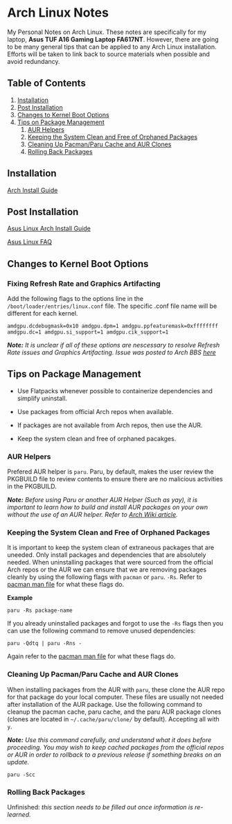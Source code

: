 # Arch Linux Notes
My Personal Notes on Arch Linux. These notes are specifically for my laptop, **Asus TUF A16 Gaming Laptop FA617NT**. However, there are going to be many general tips that can be applied to any Arch Linux installation. Efforts will be taken to link back to source materials when possible and avoid redundancy. 

## Table of Contents
1. [Installation](#installation)
2. [Post Installation](#postInstallation)
3. [Changes to Kernel Boot Options](#changesToKernelBootOptions)
4. [Tips on Package Management](#tipsOnPackageManagement)
    1. [AUR Helpers](#aurHelpers)
    2. [Keeping the System Clean and Free of Orphaned Packages](#keepSystemClean)
    3. [Cleaning Up Pacman/Paru Cache and AUR Clones](#cleanUpPacmanParuCache)
    4. [Rolling Back Packages](#rollBackPackages)

<a name="installation"></a>

## Installation
[Arch Install Guide](https://wiki.archlinux.org/title/Installation_guide)

<a name="postInstallation"></a>

## Post Installation
[Asus Linux Arch Install Guide](https://asus-linux.org/guides/arch-guide/)

[Asus Linux FAQ](https://asus-linux.org/faq/)

<a name="changesToKernelBootOptions"></a>

## Changes to Kernel Boot Options
### Fixing Refresh Rate and Graphics Artifacting
Add the following flags to the options line in the `/boot/loader/entries/linux.conf` file. The specific .conf file name will be different for each kernel.

`amdgpu.dcdebugmask=0x10 amdgpu.dpm=1 amdgpu.ppfeaturemask=0xffffffff amdgpu.dc=1 amdgpu.si_support=1 amdgpu.cik_support=1`

_**Note:** It is unclear if all of these options are nescessary to resolve Refresh Rate issues and Graphics Artifacting. Issue was posted to Arch BBS [here](https://bbs.archlinux.org/viewtopic.php?pid=2204967#p2204967)_

<a name="tipsOnPackageManagement"></a>

## Tips on Package Management
* Use Flatpacks whenever possible to containerize dependencies and simplify uninstall. 

* Use packages from official Arch repos when available.

* If packages are not available from Arch repos, then use the AUR.

* Keep the system clean and free of orphaned pacakges. 

<a name="aurHelpers"></a>

### AUR Helpers
Prefered AUR helper is `paru`. Paru, by default, makes the user review the PKGBUILD file to review contents to ensure there are no malicious activities in the PKGBUILD.

_**Note:** Before using Paru or another AUR Helper (Such as yay), it is important to learn how to build and install AUR packages on your own without the use of an AUR helper. Refer to [Arch Wiki article](https://wiki.archlinux.org/title/Arch_User_Repository)._

<a name="keepSystemClean"></a>

### Keeping the System Clean and Free of Orphaned Packages
It is important to keep the system clean of extraneous packages that are uneeded. Only install packages and dependencies that are absolutely needed. When uninstalling packages that were sourced from the official Arch repos or the AUR we can ensure that we are removing packages cleanly by using the following flags with `pacman` or `paru`. `-Rs`. Refer to [pacman man file](https://man.archlinux.org/man/pacman.8.en) for what these flags do.

**Example**
```
paru -Rs package-name
```

If you already uninstalled packages and forgot to use the `-Rs` flags then you can use the following command to remove unused dependencies:
```
paru -Qdtq | paru -Rns -
``` 
Again refer to the [pacman man file](https://man.archlinux.org/man/pacman.8.en) for what these flags do.

<a name="cleanUpPacmanParuCache"></a>

### Cleaning Up Pacman/Paru Cache and AUR Clones
When installing packages from the AUR with `paru`, these clone the AUR repo for that package do your local computer. These files are usually not needed after installation of the AUR package. Use the following command to cleanup the pacman cache, paru cache, and the paru AUR package clones (clones are located in `~/.cache/paru/clone/` by default). Accepting all with `y`.

_**Note:** Use this command carefully, and understand what it does before proceeding. You may wish to keep cached packages from the official repos or AUR in order to rollback to a previous release if something breaks on an update._
```
paru -Scc
```

<a name="rollBackPackages"></a>

### Rolling Back Packages
Unfinished: _this section needs to be filled out once information is re-learned._